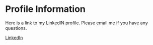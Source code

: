 # Profile Information

Here is a link to my LinkedIN profile. Please email me if you have any questions.

[LinkedIn](https://www.linkedin.com/in/jacqueline-smith-131a54197/)
